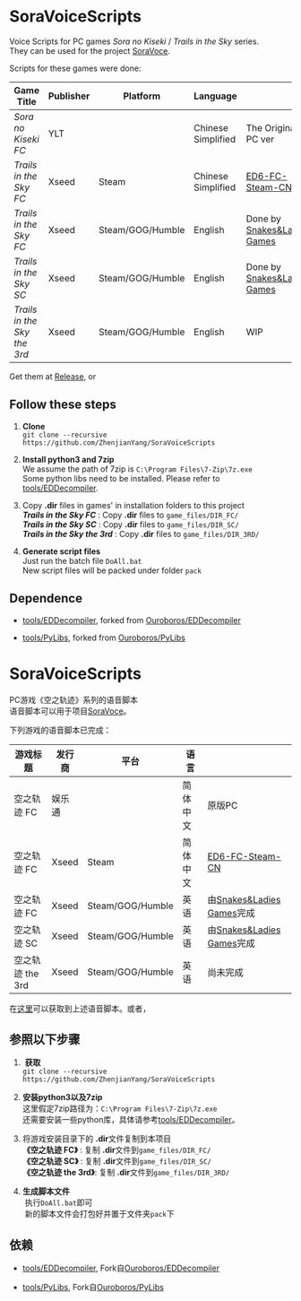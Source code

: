 # SoraVoiceScripts
Voice Scripts for PC games *Sora no Kiseki* / *Trails in the Sky* series.    
They can be used for the project [SoraVoce](https://github.com/ZhenjianYang/SoraVoice).

Scripts for these games were done:

|Game Title                 |Publisher|Platform        |Language          |             |
|---------------------------|---------|----------------|------------------|-------------|
|*Sora no Kiseki FC*        |YLT      |                |Chinese Simplified|The Original PC ver
|*Trails in the Sky FC*     |Xseed    |Steam           |Chinese Simplified|[ED6-FC-Steam-CN](https://github.com/Ouroboros/ED6-FC-Steam-CN)
|*Trails in the Sky FC*     |Xseed    |Steam/GOG/Humble|English           |Done by [Snakes&Ladies Games](https://www.youtube.com/c/SnakesLadiesGames)
|*Trails in the Sky SC*     |Xseed    |Steam/GOG/Humble|English           |Done by [Snakes&Ladies Games](https://www.youtube.com/c/SnakesLadiesGames)
|*Trails in the Sky the 3rd*|Xseed    |Steam/GOG/Humble|English           |WIP

Get them at [Release](https://github.com/ZhenjianYang/SoraVoiceScripts/releases/latest), or   
## Follow these steps

1.  **Clone**   
  `git clone --recursive https://github.com/ZhenjianYang/SoraVoiceScripts`
  
2.  **Install python3 and 7zip**   
  We assume the path of 7zip is `C:\Program Files\7-Zip\7z.exe`  
  Some python libs need to be installed. Please refer to [tools/EDDecompiler](https://github.com/ZhenjianYang/EDDecompiler#1-install-python3).

3.  Copy **\.dir** files in games' in installation folders to this project   
    ***Trails in the Sky FC***      : Copy **\.dir** files to `game_files/DIR_FC/`   
    ***Trails in the Sky SC***      : Copy **\.dir** files to `game_files/DIR_SC/`   
    ***Trails in the Sky the 3rd*** : Copy **\.dir** files to `game_files/DIR_3RD/`   

4.  **Generate script files**   
  Just run the batch file `DoAll.bat`   
  New script files will be packed under folder `pack`

## Dependence

- [tools/EDDecompiler](https://github.com/ZhenjianYang/EDDecompiler), forked from [Ouroboros/EDDecompiler](https://github.com/Ouroboros/EDDecompiler)   

- [tools/PyLibs](https://github.com/ZhenjianYang/PyLibs), forked from [Ouroboros/PyLibs](https://github.com/Ouroboros/PyLibs)   

# SoraVoiceScripts
PC游戏《空之轨迹》系列的语音脚本    
语音脚本可以用于项目[SoraVoce](https://github.com/ZhenjianYang/SoraVoice)。

下列游戏的语音脚本已完成：   

|游戏标题        |发行商 |平台            |语言     |              |
|----------------|-------|----------------|---------|--------------|
|空之轨迹 FC     |娱乐通 |                |简体中文 |原版PC
|空之轨迹 FC     |Xseed  |Steam           |简体中文 |[ED6-FC-Steam-CN](https://github.com/Ouroboros/ED6-FC-Steam-CN)
|空之轨迹 FC     |Xseed  |Steam/GOG/Humble|英语     |由[Snakes&Ladies Games](https://www.youtube.com/c/SnakesLadiesGames)完成
|空之轨迹 SC     |Xseed  |Steam/GOG/Humble|英语     |由[Snakes&Ladies Games](https://www.youtube.com/c/SnakesLadiesGames)完成
|空之轨迹 the 3rd|Xseed  |Steam/GOG/Humble|英语     |尚未完成

在[这里](https://github.com/ZhenjianYang/SoraVoiceScripts/releases/latest)可以获取到上述语音脚本。或者，
## 参照以下步骤   

1.  **获取**   
  `git clone --recursive https://github.com/ZhenjianYang/SoraVoiceScripts`
  
2.  **安装python3以及7zip**   
  这里假定7zip路径为：`C:\Program Files\7-Zip\7z.exe`   
  还需要安装一些python库，具体请参考[tools/EDDecompiler](https://github.com/ZhenjianYang/EDDecompiler#1-install-python3)。

3.  将游戏安装目录下的 **.dir**文件复制到本项目   
    **《空之轨迹 FC》**     : 复制 **\.dir**文件到`game_files/DIR_FC/`   
    **《空之轨迹 SC》**     : 复制 **\.dir**文件到`game_files/DIR_SC/`   
    **《空之轨迹 the 3rd》**: 复制 **\.dir**文件到`game_files/DIR_3RD/`   

4.  **生成脚本文件**   
  执行`DoAll.bat`即可    
  新的脚本文件会打包好并置于文件夹`pack`下

## 依赖

- [tools/EDDecompiler](https://github.com/ZhenjianYang/EDDecompiler), Fork自[Ouroboros/EDDecompiler](https://github.com/Ouroboros/EDDecompiler)   

- [tools/PyLibs](https://github.com/ZhenjianYang/PyLibs), Fork自[Ouroboros/PyLibs](https://github.com/Ouroboros/PyLibs) 
